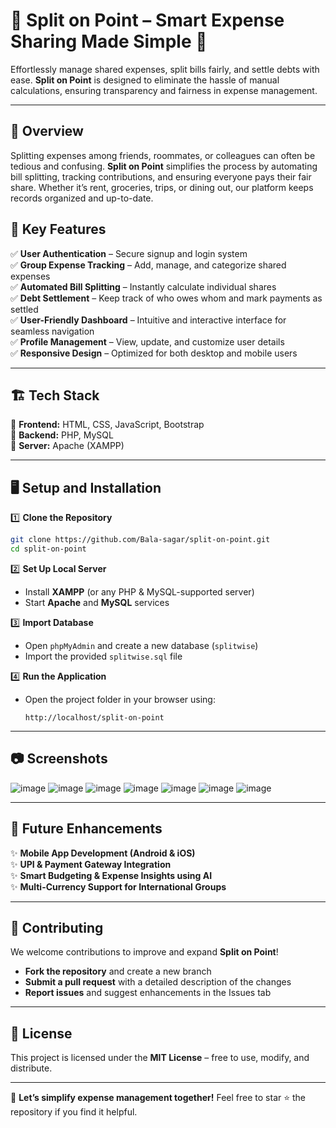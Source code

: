# 🌟 Split on Point – Smart Expense Sharing Made Simple 💸  

Effortlessly manage shared expenses, split bills fairly, and settle debts with ease. **Split on Point** is designed to eliminate the hassle of manual calculations, ensuring transparency and fairness in expense management.  

---

## 📌 Overview  
Splitting expenses among friends, roommates, or colleagues can often be tedious and confusing. **Split on Point** simplifies the process by automating bill splitting, tracking contributions, and ensuring everyone pays their fair share. Whether it’s rent, groceries, trips, or dining out, our platform keeps records organized and up-to-date.  

## 🚀 Key Features  
✅ **User Authentication** – Secure signup and login system  
✅ **Group Expense Tracking** – Add, manage, and categorize shared expenses  
✅ **Automated Bill Splitting** – Instantly calculate individual shares  
✅ **Debt Settlement** – Keep track of who owes whom and mark payments as settled  
✅ **User-Friendly Dashboard** – Intuitive and interactive interface for seamless navigation  
✅ **Profile Management** – View, update, and customize user details  
✅ **Responsive Design** – Optimized for both desktop and mobile users  

---

## 🏗 Tech Stack  
🔹 **Frontend:** HTML, CSS, JavaScript, Bootstrap  
🔹 **Backend:** PHP, MySQL  
🔹 **Server:** Apache (XAMPP)  

---


## 🖥️ Setup and Installation  

1️⃣ **Clone the Repository**  
   ```sh
   git clone https://github.com/Bala-sagar/split-on-point.git
   cd split-on-point
   ```

2️⃣ **Set Up Local Server**  
   - Install **XAMPP** (or any PHP & MySQL-supported server)  
   - Start **Apache** and **MySQL** services  

3️⃣ **Import Database**  
   - Open `phpMyAdmin` and create a new database (`splitwise`)  
   - Import the provided `splitwise.sql` file  

4️⃣ **Run the Application**  
   - Open the project folder in your browser using:  
     ```
     http://localhost/split-on-point
     ```  

---

## 📷 Screenshots  
![image](https://github.com/user-attachments/assets/c390074e-8f9f-4085-b93e-2b55fb4a437b)
![image](https://github.com/user-attachments/assets/73d78bdf-9945-4856-8243-c1378fa570a1)
![image](https://github.com/user-attachments/assets/16063df7-f484-472e-bd6a-7da2c036ffeb)
![image](https://github.com/user-attachments/assets/926db697-5453-462a-8665-38c8d101d83e)
![image](https://github.com/user-attachments/assets/592b3247-19a8-47a4-82a2-71cc4fbf6212)
![image](https://github.com/user-attachments/assets/3584d93e-8449-4083-836b-dc8e34c7196a)
![image](https://github.com/user-attachments/assets/e3de3940-2124-42a7-9a6a-0d737a0f5973)


 

---

## 🔮 Future Enhancements  
✨ **Mobile App Development (Android & iOS)**  
✨ **UPI & Payment Gateway Integration**  
✨ **Smart Budgeting & Expense Insights using AI**  
✨ **Multi-Currency Support for International Groups**  

---

## 🤝 Contributing  
We welcome contributions to improve and expand **Split on Point**!  
- **Fork the repository** and create a new branch  
- **Submit a pull request** with a detailed description of the changes  
- **Report issues** and suggest enhancements in the Issues tab  

---

## 📜 License  
This project is licensed under the **MIT License** – free to use, modify, and distribute.  

---

🚀 **Let’s simplify expense management together!** Feel free to star ⭐ the repository if you find it helpful.  
